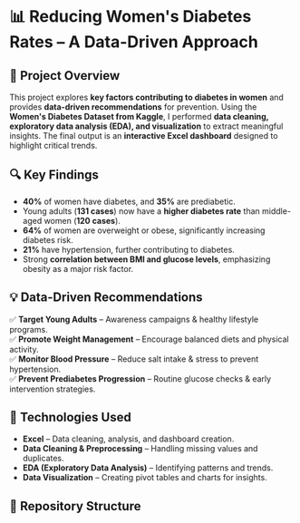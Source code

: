 # 📊 Reducing Women's Diabetes Rates – A Data-Driven Approach  

## 📝 Project Overview  
This project explores **key factors contributing to diabetes in women** and provides **data-driven recommendations** for prevention. Using the **Women's Diabetes Dataset from Kaggle**, I performed **data cleaning, exploratory data analysis (EDA), and visualization** to extract meaningful insights. The final output is an **interactive Excel dashboard** designed to highlight critical trends.  

## 🔍 Key Findings  
- **40%** of women have diabetes, and **35%** are prediabetic.  
- Young adults (**131 cases**) now have a **higher diabetes rate** than middle-aged women (**120 cases**).  
- **64%** of women are overweight or obese, significantly increasing diabetes risk.  
- **21%** have hypertension, further contributing to diabetes.  
- Strong **correlation between BMI and glucose levels**, emphasizing obesity as a major risk factor.  

## 💡 Data-Driven Recommendations  
✅ **Target Young Adults** – Awareness campaigns & healthy lifestyle programs.  
✅ **Promote Weight Management** – Encourage balanced diets and physical activity.  
✅ **Monitor Blood Pressure** – Reduce salt intake & stress to prevent hypertension.  
✅ **Prevent Prediabetes Progression** – Routine glucose checks & early intervention strategies.  

## 🚀 Technologies Used  
- **Excel** – Data cleaning, analysis, and dashboard creation.  
- **Data Cleaning & Preprocessing** – Handling missing values and duplicates.  
- **EDA (Exploratory Data Analysis)** – Identifying patterns and trends.  
- **Data Visualization** – Creating pivot tables and charts for insights.  

## 📂 Repository Structure  
